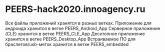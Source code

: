 # PEERS-hack2020.innoagency.ru

Все файлы приложений хранятся в разных ветках.
Приложение для андроида хранится в ветке PEERS_Android_App
Серверное приложение (CLE) хранится в ветке PEERS_CLE_App
Десктопное приложение хранится в ветке PEERS_Desktop_App
Встраиваемое ПО для браслетов/usb-меток хранится в ветке PEERS_embedded
